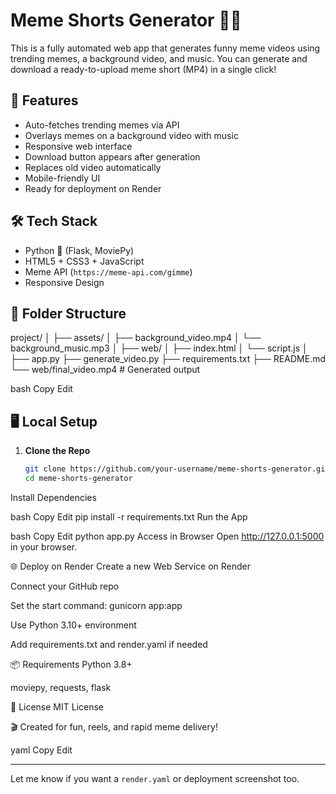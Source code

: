 # Meme Shorts Generator 🎥😂

This is a fully automated web app that generates funny meme videos using trending memes, a background video, and music. You can generate and download a ready-to-upload meme short (MP4) in a single click!

## 🚀 Features

- Auto-fetches trending memes via API
- Overlays memes on a background video with music
- Responsive web interface
- Download button appears after generation
- Replaces old video automatically
- Mobile-friendly UI
- Ready for deployment on Render

## 🛠 Tech Stack

- Python 🐍 (Flask, MoviePy)
- HTML5 + CSS3 + JavaScript
- Meme API (`https://meme-api.com/gimme`)
- Responsive Design

## 📁 Folder Structure

project/
│
├── assets/
│ ├── background_video.mp4
│ └── background_music.mp3
│
├── web/
│ ├── index.html
│ └── script.js
│
├── app.py
├── generate_video.py
├── requirements.txt
├── README.md
└── web/final_video.mp4 # Generated output

bash
Copy
Edit

## 🖥️ Local Setup

1. **Clone the Repo**
   ```bash
   git clone https://github.com/your-username/meme-shorts-generator.git
   cd meme-shorts-generator
Install Dependencies

bash
Copy
Edit
pip install -r requirements.txt
Run the App

bash
Copy
Edit
python app.py
Access in Browser
Open http://127.0.0.1:5000 in your browser.

🌐 Deploy on Render
Create a new Web Service on Render

Connect your GitHub repo

Set the start command: gunicorn app:app

Use Python 3.10+ environment

Add requirements.txt and render.yaml if needed

📦 Requirements
Python 3.8+

moviepy, requests, flask

📜 License
MIT License

🎬 Created for fun, reels, and rapid meme delivery!

yaml
Copy
Edit

---

Let me know if you want a `render.yaml` or deployment screenshot too.